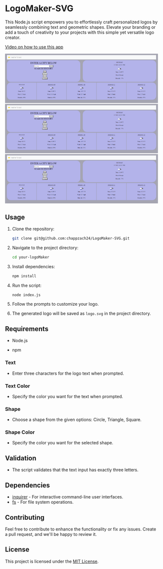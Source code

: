 # LogoMaker-SVG

This Node.js script empowers you to effortlessly craft personalized logos by seamlessly combining text and geometric shapes. Elevate your branding or add a touch of creativity to your projects with this simple yet versatile logo creator.

[Video on how to use this app](https://drive.google.com/file/d/1-Qpfpxih7ndAaLrK7auVvcOjDcCzz5m2/view?usp=sharing)

![alt text](https://github.com/chappzach24/Weather-ServerSideAPI/blob/main/assets/Photos/weatherapi.png)
![alt text](https://github.com/chappzach24/Weather-ServerSideAPI/blob/main/assets/Photos/weatherapi.png)
![alt text](https://github.com/chappzach24/Weather-ServerSideAPI/blob/main/assets/Photos/weatherapi.png)

## Usage

1. Clone the repository:

    ```bash
    git clone git@github.com:chappzach24/LogoMaker-SVG.git
    ```

2. Navigate to the project directory:

    ```bash
    cd your-logoMaker
    ```

3. Install dependencies:

    ```bash
    npm install
    ```

4. Run the script:

    ```bash
    node index.js
    ```

5. Follow the prompts to customize your logo.

6. The generated logo will be saved as `logo.svg` in the project directory.

## Requirements

- Node.js

- npm 

### Text

- Enter three characters for the logo text when prompted.

### Text Color

- Specify the color you want for the text when prompted.

### Shape

- Choose a shape from the given options: Circle, Triangle, Square.

### Shape Color

- Specify the color you want for the selected shape.

## Validation

- The script validates that the text input has exactly three letters.

## Dependencies

- [inquirer](https://www.npmjs.com/package/inquirer) - For interactive command-line user interfaces.
- [fs](https://nodejs.org/api/fs.html) - For file system operations.

## Contributing

Feel free to contribute to enhance the functionality or fix any issues. Create a pull request, and we'll be happy to review it.

## License

This project is licensed under the [MIT License](LICENSE).




